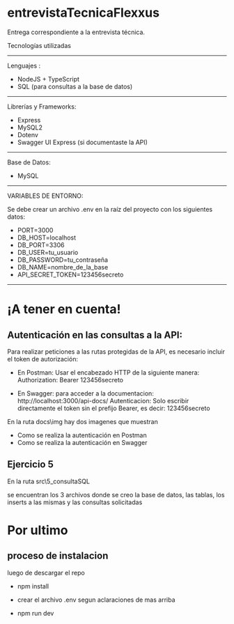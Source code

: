 # entrevistaTecnicaFlexxus

Entrega correspondiente a la entrevista técnica.

Tecnologías utilizadas
*************************************************

Lenguajes :

* NodeJS + TypeScript
* SQL (para consultas a la base de datos)

***********************************************

Librerías y Frameworks:

* Express
* MySQL2
* Dotenv
* Swagger UI Express (si documentaste la API)

***********************************************

Base de Datos:

* MySQL

*************************************************
VARIABLES DE ENTORNO:

Se debe crear un archivo .env en la raíz del proyecto con los siguientes datos:

* PORT=3000
* DB_HOST=localhost
* DB_PORT=3306
* DB_USER=tu_usuario
* DB_PASSWORD=tu_contraseña
* DB_NAME=nombre_de_la_base
* API_SECRET_TOKEN=123456secreto

****************************************************

# ¡A tener en cuenta! 

## Autenticación en las consultas a la API:

Para realizar peticiones a las rutas protegidas de la API, es necesario incluir el token de autorización:
* En Postman:
Usar el encabezado HTTP de la siguiente manera: Authorization: Bearer 123456secreto


* En Swagger: 
para acceder a la documentacion: http://localhost:3000/api-docs/
Autenticacion:
Solo escribir directamente el token sin el prefijo Bearer, es decir: 123456secreto

En la ruta docs\img hay dos imagenes que muestran

* Como se realiza la autenticación en Postman
* Como se realiza la autenticación en Swagger

## Ejercicio 5

En la ruta src\5_consultaSQL

se encuentran los 3 archivos donde se creo la base de datos, las tablas, los inserts a las mismas y las consultas solicitadas

# Por ultimo

## proceso de instalacion

luego de descargar el repo

* npm install

* crear el archivo .env segun aclaraciones de mas arriba

* npm run dev





